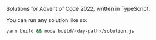 Solutions for Advent of Code 2022, written in TypeScript.

You can run any solution like so:

```bash
yarn build && node build/<day-path>/solution.js
```